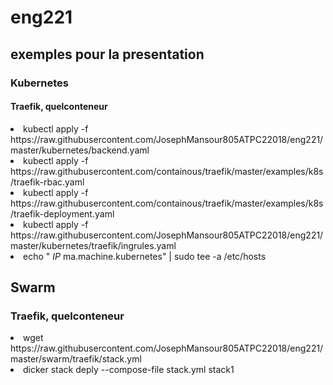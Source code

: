 # eng221 
## exemples pour la presentation
### Kubernetes
 
#### Traefik, quelconteneur
<li> kubectl apply -f https://raw.githubusercontent.com/JosephMansour805ATPC22018/eng221/master/kubernetes/backend.yaml
<li> kubectl apply -f https://raw.githubusercontent.com/containous/traefik/master/examples/k8s/traefik-rbac.yaml
<li> kubectl apply -f https://raw.githubusercontent.com/containous/traefik/master/examples/k8s/traefik-deployment.yaml
<li> kubectl apply -f https://raw.githubusercontent.com/JosephMansour805ATPC22018/eng221/master/kubernetes/traefik/ingrules.yaml
<li> echo "<i> IP </i> ma.machine.kubernetes" | sudo tee -a /etc/hosts
  
## Swarm
### Traefik, quelconteneur
<li> wget https://raw.githubusercontent.com/JosephMansour805ATPC22018/eng221/master/swarm/traefik/stack.yml 
<li> dicker stack deply --compose-file stack.yml stack1
